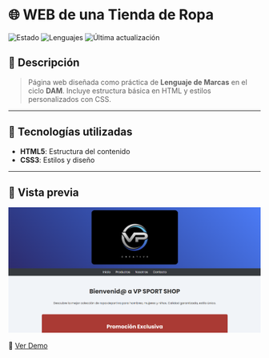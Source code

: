 # 🌐 WEB de una Tienda de Ropa

![Estado](https://img.shields.io/badge/Estado-En%20Desarrollo-yellow)
![Lenguajes](https://img.shields.io/github/languages/top/VPWEB/Sport_Shop-test-page-)
![Última actualización](https://img.shields.io/github/last-commit/VPWEB/Sport_Shop-test-page-)

## 📖 Descripción
  
> Página web diseñada como práctica de **Lenguaje de Marcas** en el ciclo **DAM**. Incluye estructura básica en HTML y estilos personalizados con CSS.

---

## 🚀 Tecnologías utilizadas
- **HTML5**: Estructura del contenido
- **CSS3**: Estilos y diseño

---

## 🎨 Vista previa

![Vista previa](portadaweb.png)


🔗 [Ver Demo](https://vpweb.github.io/Sport-Shop-test-page/)


